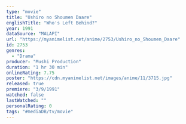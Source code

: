 ```yaml
---
type: "movie"
title: "Ushiro no Shoumen Daare"
englishTitle: "Who's Left Behind?"
year: 1991
dataSource: "MALAPI"
url: "https://myanimelist.net/anime/2753/Ushiro_no_Shoumen_Daare"
id: 2753
genres: 
  - "Drama"
producer: "Mushi Production"
duration: "1 hr 30 min"
onlineRating: 7.75
poster: "https://cdn.myanimelist.net/images/anime/11/3715.jpg"
released: true
premiere: "3/9/1991"
watched: false
lastWatched: ""
personalRating: 0
tags: "#mediaDB/tv/movie"
---
```

